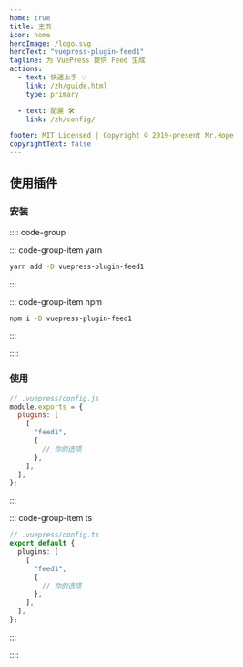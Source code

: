 ```yaml
---
home: true
title: 主页
icon: home
heroImage: /logo.svg
heroText: "vuepress-plugin-feed1"
tagline: 为 VuePress 提供 Feed 生成
actions:
  - text: 快速上手 💡
    link: /zh/guide.html
    type: primary

  - text: 配置 🛠
    link: /zh/config/

footer: MIT Licensed | Copyright © 2019-present Mr.Hope
copyrightText: false
---
```


## 使用插件

### 安装

:::: code-group

::: code-group-item yarn

```bash
yarn add -D vuepress-plugin-feed1
```

:::

::: code-group-item npm

```bash
npm i -D vuepress-plugin-feed1
```

:::

::::

### 使用

```js
// .vuepress/config.js
module.exports = {
  plugins: [
    [
      "feed1",
      {
        // 你的选项
      },
    ],
  ],
};
```

:::

::: code-group-item ts

```ts
// .vuepress/config.ts
export default {
  plugins: [
    [
      "feed1",
      {
        // 你的选项
      },
    ],
  ],
};
```

:::

::::
